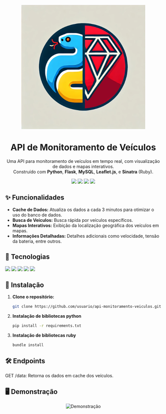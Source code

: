 <p align="center">
   <img src="https://raw.githubusercontent.com/Lucas-Rosada/API_PYTHON_TO_RUBY_PUBLIC/refs/heads/main/assets/pyruby.png" width="400" height="400" alt="Logo"/> 
</p>

<h1 align="center">API de Monitoramento de Veículos</h1>

<p align="center">
  Uma API para monitoramento de veículos em tempo real, com visualização de dados e mapas interativos.<br>
  Construído com <b>Python</b>, <b>Flask</b>, <b>MySQL</b>, <b>Leaflet.js</b>, e <b>Sinatra</b> (Ruby).
</p>

<p align="center">
  <img src="https://img.shields.io/badge/status-%20Concluido-rgb(64,187,18)">
  <img src="https://img.shields.io/github/stars/Lucas-Rosada/API_PYTHON_TO_RUBY_PUBLIC">
  <img src="https://img.shields.io/github/issues/Lucas-Rosada/API_PYTHON_TO_RUBY_PUBLIC">
  <img src="https://img.shields.io/github/forks/Lucas-Rosada/API_PYTHON_TO_RUBY_PUBLIC">
</p>

## ✨ Funcionalidades

- **Cache de Dados:** Atualiza os dados a cada 3 minutos para otimizar o uso do banco de dados.
- **Busca de Veículos:** Busca rápida por veículos específicos.
- **Mapas Interativos:** Exibição da localização geográfica dos veículos em mapas.
- **Informações Detalhadas:** Detalhes adicionais como velocidade, tensão da bateria, entre outros.

## 🚀 Tecnologias

<p align="left">
  <img src="https://img.shields.io/badge/python-3776AB?style=for-the-badge&logo=python&logoColor=white">
  <img src="https://img.shields.io/badge/flask-000000?style=for-the-badge&logo=flask&logoColor=white">
  <img src="https://img.shields.io/badge/mysql-4479A1?style=for-the-badge&logo=mysql&logoColor=white">
  <img src="https://img.shields.io/badge/leaflet-199900?style=for-the-badge&logo=leaflet&logoColor=white">
  <img src="https://img.shields.io/badge/ruby-CC342D?style=for-the-badge&logo=ruby&logoColor=white">
</p>

## 🔧 Instalação

1. **Clone o repositório:**
   ```bash
   git clone https://github.com/usuario/api-monitoramento-veiculos.git
   
2. **Instalação de bibliotecas python**
   ```bash
   pip install -r requirements.txt

3. **Instalação de bibliotecas ruby**
   ```bash
   bundle install
   
## 🛠️ Endpoints
GET /data: Retorna os dados em cache dos veículos.

## 🖥️ Demonstração
<p align="center"> <img src="https://raw.githubusercontent.com/Lucas-Rosada/API_PYTHON_TO_RUBY_PUBLIC/refs/heads/main/assets/exemplo.png" alt="Demonstração" width="200"> </p>
